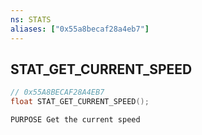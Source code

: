 ```yaml
---
ns: STATS
aliases: ["0x55a8becaf28a4eb7"]
---
```

## STAT_GET_CURRENT_SPEED

```c
// 0x55A8BECAF28A4EB7
float STAT_GET_CURRENT_SPEED();
```

```
PURPOSE Get the current speed
```

